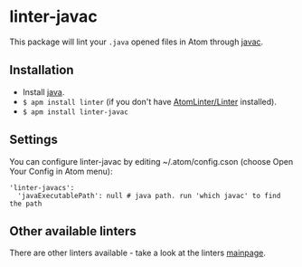 # linter-javac

This package will lint your `.java` opened files in Atom through [javac](http://docs.oracle.com/javase/7/docs/technotes/tools/windows/javac.html).

## Installation

* Install [java](http://www.java.com/).
* `$ apm install linter` (if you don't have [AtomLinter/Linter](https://github.com/AtomLinter/Linter) installed).
* `$ apm install linter-javac`

## Settings
You can configure linter-javac by editing ~/.atom/config.cson (choose Open Your Config in Atom menu):

    'linter-javacs':
      'javaExecutablePath': null # java path. run 'which javac' to find the path

## Other available linters
There are other linters available - take a look at the linters [mainpage](https://github.com/AtomLinter/Linter).
